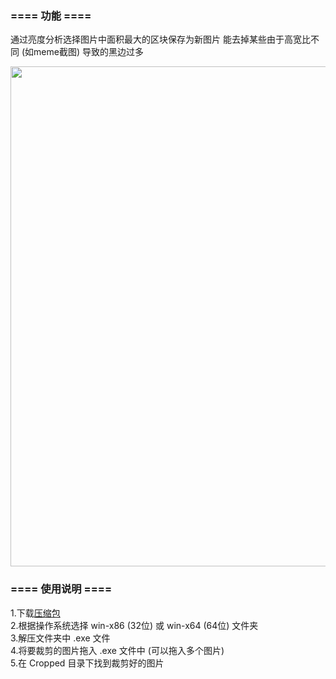 ### ==== 功能 ====

通过亮度分析选择图片中面积最大的区块保存为新图片
能去掉某些由于高宽比不同 (如meme截图) 导致的黑边过多

<image src="https://github.com/515621078/Bilibili_Shared/blob/dev/Programs/NET6/20230208_RemoveImageBlack/doc/Screenshot%202023-02-08%20015418.png" width="800px"/>

### ==== 使用说明 ====

1.下载<a href="https://github.com/515621078/Bilibili_Shared/blob/dev/Programs/NET6/20230208_RemoveImageBlack/%E6%88%AA%E5%9B%BE%E5%8E%BB%E9%99%A4%E9%BB%91%E8%BE%B9v1.0.zip">压缩包</a><br/>
2.根据操作系统选择 win-x86 (32位) 或 win-x64 (64位) 文件夹<br/>
3.解压文件夹中 .exe 文件<br/>
4.将要裁剪的图片拖入 .exe 文件中 (可以拖入多个图片)<br/>
5.在 Cropped 目录下找到裁剪好的图片<br/>
